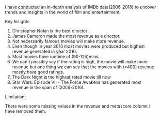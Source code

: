 I have conducted an in-depth analysis of IMDb data(2006-2016) to uncover trends and insights in the world of film and entertainment.

Key Insights:

1. Christopher Nolan is the best director .
2. James Cameron made the most revenue as a director.
3. Not necessarily famous movies will make more revenue.
4. Even though in year 2016 most movies were produced but highest revenue generated in year 2016.
5. Most movies have runtime of (90-125)mins.
6. We can't possibly say if the rating is high, the movie will make more revenue but one thing we can see that the movies with (>400) revenue mostly have good ratings.
7. The Dark Night is the highest rated movie till now
8. Star Wars: Episode VII - The Force Awakens has generated most revenue in the span of (2006-2016).

Limitation:

There were some missing values in the revenue and metascore column.I have removed them.
